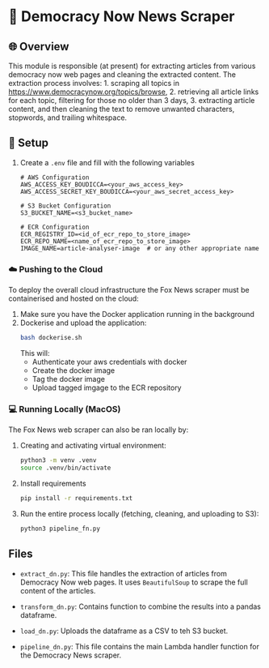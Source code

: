 # 🗽 Democracy Now News Scraper

## 🌐 Overview

This module is responsible (at present) for extracting articles from various democracy now web pages and cleaning the extracted content. The extraction process involves:
    1. scraping all topics in https://www.democracynow.org/topics/browse, 
    2. retrieving all article links for each topic, filtering for those no older than 3 days, 
    3. extracting article content, and then cleaning the text to remove unwanted characters, stopwords, and trailing whitespace.

## 📂 Setup
1. Create a `.env` file and fill with the following variables
    ```env
    # AWS Configuration
    AWS_ACCESS_KEY_BOUDICCA=<your_aws_access_key>
    AWS_ACCESS_SECRET_KEY_BOUDICCA=<your_aws_secret_access_key>

    # S3 Bucket Configuration
    S3_BUCKET_NAME=<s3_bucket_name>

    # ECR Configuration
    ECR_REGISTRY_ID=<id_of_ecr_repo_to_store_image>
    ECR_REPO_NAME=<name_of_ecr_repo_to_store_image>
    IMAGE_NAME=article-analyser-image  # or any other appropriate name
    ```

### ☁️ Pushing to the Cloud
To deploy the overall cloud infrastructure the Fox News scraper must be containerised and hosted on the cloud:

1. Make sure you have the Docker application running in the background
2. Dockerise and upload the application:
    ```bash
    bash dockerise.sh
    ```
    This will:
    - Authenticate your aws credentials with docker
    - Create the docker image
    - Tag the docker image
    - Upload tagged imgage to the ECR repository

### 💻 Running Locally (MacOS)
The Fox News web scraper can also be ran locally by:

1. Creating and activating virtual environment:
    ```bash
    python3 -m venv .venv
    source .venv/bin/activate
    ```
2. Install requirements
    ```bash
    pip install -r requirements.txt
    ```
3. Run the entire process locally (fetching, cleaning, and uploading to S3):
    ```bash
    python3 pipeline_fn.py
    ```

## Files

- `extract_dn.py`: This file handles the extraction of articles from Democracy Now web pages. It uses `BeautifulSoup` to scrape the full content of the articles.

- `transform_dn.py`: Contains function to combine the results into a pandas dataframe.

- `load_dn.py`: Uploads the dataframe as a CSV to teh S3 bucket.

- `pipeline_dn.py`: This file contains the main Lambda handler function for the Democracy News scraper.
